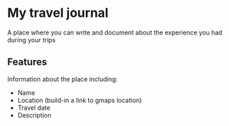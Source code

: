 # My travel journal

A place where you can write and document about the experience you had during your trips

## Features

Information about the place including:
- Name
- Location (build-in a link to gmaps location)
- Travel date
- Description